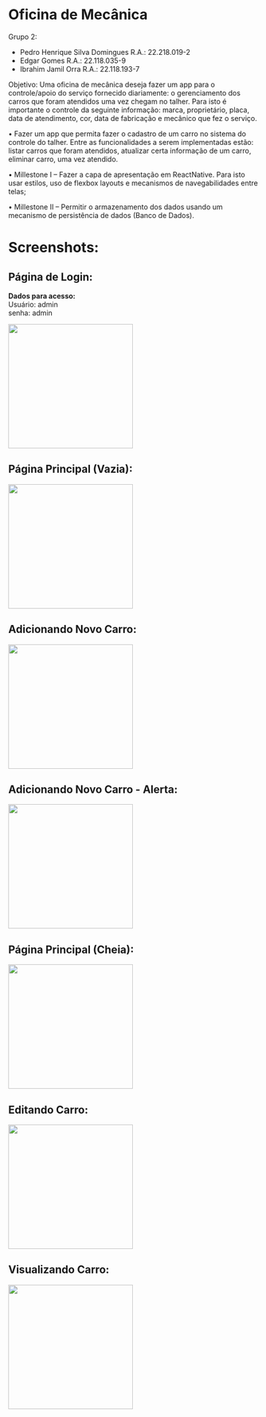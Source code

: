 # Oficina de Mecânica

Grupo 2:
  - Pedro Henrique Silva Domingues R.A.: 22.218.019-2
  - Edgar Gomes R.A.: 22.118.035-9
  - Ibrahim Jamil Orra R.A.: 22.118.193-7
  
Objetivo:
  Uma oficina de mecânica deseja fazer um app para o controle/apoio do serviço fornecido diariamente: o gerenciamento dos carros que foram atendidos uma vez chegam no talher. Para isto é importante o controle da seguinte informação: marca, proprietário, placa, data de atendimento, cor, data de fabricação e mecânico que fez o serviço.
  
  • Fazer um app que permita fazer o cadastro de um carro no sistema do controle do talher. Entre as funcionalidades a serem implementadas estão: listar carros que foram atendidos, atualizar certa informação de um carro, eliminar carro, uma vez atendido.
  
  • Millestone I – Fazer a capa de apresentação em ReactNative. Para isto usar estilos, uso de flexbox layouts e mecanismos de navegabilidades entre telas;
  
  • Millestone II – Permitir o armazenamento dos dados usando um mecanismo de persistência de dados (Banco de Dados).
  
  <h1>Screenshots:</h1>
  
  ## Página de Login:
  <b>Dados para acesso:</b><br>
  Usuário: admin<br>
  senha: admin
  
  <img src="./screenshots/loginscreen.png" width="250">
  
   ## Página Principal (Vazia):  
  <img src="./screenshots/homeempty.png" width="250">
  
   ## Adicionando Novo Carro:  
  <img src="./screenshots/addnew.png" width="250">
  
   ## Adicionando Novo Carro - Alerta:  
  <img src="./screenshots/addnewalert.png" width="250">  
  
   ## Página Principal (Cheia):  
  <img src="./screenshots/homefull.png" width="250">
  
   ## Editando Carro:  
  <img src="./screenshots/editcar.png" width="250">
  
   ## Visualizando Carro:  
  <img src="./screenshots/viewcar.png" width="250">

